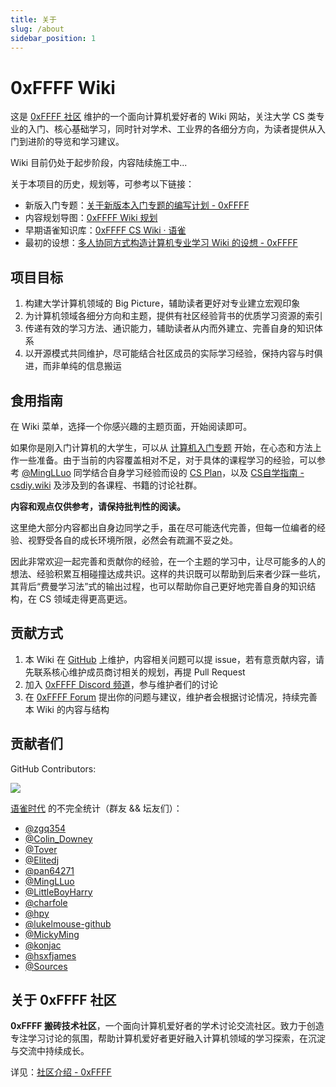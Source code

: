 ```yaml
---
title: 关于
slug: /about
sidebar_position: 1
---
```


# 0xFFFF Wiki
这是 [0xFFFF 社区](https://0xffff.one) 维护的一个面向计算机爱好者的 Wiki 网站，关注大学 CS 类专业的入门、核心基础学习，同时针对学术、工业界的各细分方向，为读者提供从入门到进阶的导览和学习建议。

Wiki 目前仍处于起步阶段，内容陆续施工中...

关于本项目的历史，规划等，可参考以下链接：
* 新版入门专题：[关于新版本入门专题的编写计划 - 0xFFFF](https://0xffff.one/d/1545)
* 内容规划导图：[0xFFFF Wiki 规划](https://en1c09120h.feishu.cn/mindnotes/bmncnHJIVQftkHaJ06MMJOPUhBh)
* 早期语雀知识库：[0xFFFF CS Wiki · 语雀](https://www.yuque.com/0xffff.one/cs-learning)
* 最初的设想：[多人协同方式构造计算机专业学习 Wiki 的设想 - 0xFFFF](https://0xffff.one/d/458)

## 项目目标
1. 构建大学计算机领域的 Big Picture，辅助读者更好对专业建立宏观印象
2. 为计算机领域各细分方向和主题，提供有社区经验背书的优质学习资源的索引
3. 传递有效的学习方法、通识能力，辅助读者从内而外建立、完善自身的知识体系
4. 以开源模式共同维护，尽可能结合社区成员的实际学习经验，保持内容与时俱进，而非单纯的信息搬运

## 食用指南
在 Wiki 菜单，选择一个你感兴趣的主题页面，开始阅读即可。

如果你是刚入门计算机的大学生，可以从 [计算机入门专题](/getting-started/) 开始，在心态和方法上作一些准备。由于当前的内容覆盖相对不足，对于具体的课程学习的经验，可以参考 [@MingLLuo](https://github.com/minglluo) 同学结合自身学习经验而设的 [CS Plan](https://cs-plan.com/)，以及 [CS自学指南 - csdiy.wiki](https://csdiy.wiki/) 及涉及到的各课程、书籍的讨论社群。

**内容和观点仅供参考，请保持批判性的阅读。**

这里绝大部分内容都出自身边同学之手，虽在尽可能迭代完善，但每一位编者的经验、视野受各自的成长环境所限，必然会有疏漏不妥之处。

因此非常欢迎一起完善和贡献你的经验，在一个主题的学习中，让尽可能多的人的想法、经验积累互相碰撞达成共识。这样的共识既可以帮助到后来者少踩一些坑，其背后“费曼学习法”式的输出过程，也可以帮助你自己更好地完善自身的知识结构，在 CS 领域走得更高更远。

## 贡献方式
1. 本 Wiki 在 [GitHub](https://github.com/0xffff-one/0xffff-wiki) 上维护，内容相关问题可以提 issue，若有意贡献内容，请先联系核心维护成员商讨相关的规划，再提 Pull Request
2. 加入 [0xFFFF Discord 频道](https://discord.gg/pjf6AdnyXE)，参与维护者们的讨论
3. 在 [0xFFFF Forum](https://0xffff.one) 提出你的问题与建议，维护者会根据讨论情况，持续完善本 Wiki 的内容与结构

## 贡献者们
GitHub Contributors:

<p>
  <a href="https://github.com/0xffff-one/0xffff-wiki/graphs/contributors">
    <img src="https://contrib.rocks/image?repo=0xffff-one/0xffff-wiki" />
  </a>
</p>

[语雀时代](https://www.yuque.com/0xffff.one/cs-learning) 的不完全统计（群友 && 坛友们）：
* [@zgq354](https://github.com/zgq354)
* [@Colin_Downey](https://github.com/ColinDowney)
* [@Tover](https://github.com/ToverPomelo)
* [@Elitedj](https://github.com/Elitedj)
* [@pan64271](https://github.com/pan64271)
* [@MingLLuo](https://github.com/minglluo)
* [@LittleBoyHarry](https://github.com/acodecow)
* [@charfole](https://github.com/charfole)
* [@hpy](https://0xffff.one/u/AEGG)
* [@lukelmouse-github](https://github.com/lukelmouse-github)
* [@MickyMing](https://github.com/5522MIKE)
* [@konjac](https://0xffff.one/u/konjac)
* [@hsxfjames](https://github.com/HasikSylphon)
* [@Sources](https://www.yuque.com/sources-mmjfk)

## 关于 0xFFFF 社区

**0xFFFF 搬砖技术社区**，一个面向计算机爱好者的学术讨论交流社区。致力于创造专注学习讨论的氛围，帮助计算机爱好者更好融入计算机领域的学习探索，在沉淀与交流中持续成长。

详见：[社区介绍 - 0xFFFF](https://0xffff.one/p/2-0xffff-intro)
